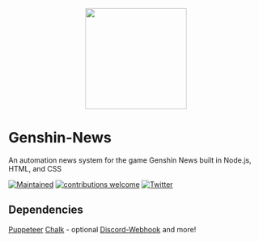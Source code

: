 <p align="center"><img src="https://genshinnews.com/paimon.png" width="200"></p>  

# Genshin-News
An automation news system for the game Genshin News built in Node.js, HTML, and CSS

[![Maintained](https://img.shields.io/maintenance/yes/2020)](https://github.com/ptrlrd/Genshin-News/commits/main) 
[![contributions welcome](https://img.shields.io/badge/contributions-welcome-brightgreen.svg?style=flat)](https://github.com/ptrlrd/Genshin-News/issues) 
[![Twitter](https://img.shields.io/twitter/follow/ptrlrd)](https://twitter.com/ptrlrd) 

## Dependencies
[Puppeteer](https://github.com/puppeteer/puppeteer)
[Chalk](https://www.npmjs.com/package/chalk) - optional
[Discord-Webhook](https://www.npmjs.com/package/webhook-discord)
and more!
